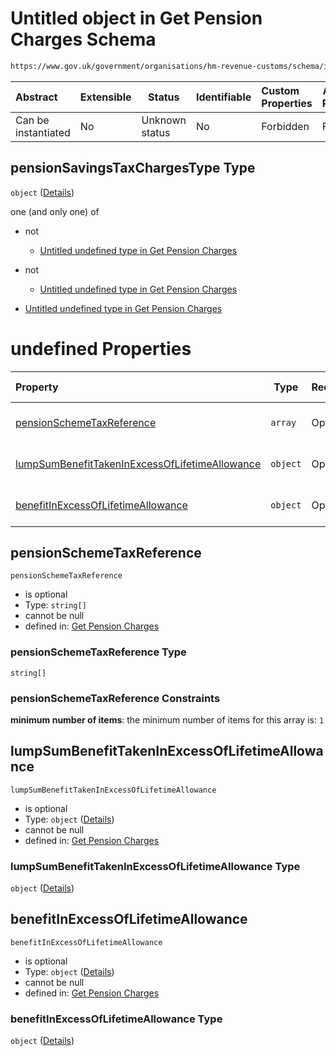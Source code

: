 # Untitled object in Get Pension Charges Schema

```txt
https://www.gov.uk/government/organisations/hm-revenue-customs/schema/itsa/Get_Pension_Charges#/definitions/pensionSavingsTaxChargesType
```




| Abstract            | Extensible | Status         | Identifiable | Custom Properties | Additional Properties | Access Restrictions | Defined In                                                            |
| :------------------ | ---------- | -------------- | ------------ | :---------------- | --------------------- | ------------------- | --------------------------------------------------------------------- |
| Can be instantiated | No         | Unknown status | No           | Forbidden         | Forbidden             | none                | [pensions.schema.json\*](pensions.schema.json "open original schema") |

## pensionSavingsTaxChargesType Type

`object` ([Details](pensions-definitions-pensionsavingstaxchargestype.md))

one (and only one) of

-   not

    -   [Untitled undefined type in Get Pension Charges](pensions-definitions-pensionsavingstaxchargestype-oneof-0-not.md "check type definition")
-   not

    -   [Untitled undefined type in Get Pension Charges](pensions-definitions-pensionsavingstaxchargestype-oneof-1-not.md "check type definition")
-   [Untitled undefined type in Get Pension Charges](pensions-definitions-pensionsavingstaxchargestype-oneof-2.md "check type definition")

# undefined Properties

| Property                                                                                          | Type     | Required | Nullable       | Defined by                                                                                                                                                                                                                                                                                                                                      |
| :------------------------------------------------------------------------------------------------ | -------- | -------- | -------------- | :---------------------------------------------------------------------------------------------------------------------------------------------------------------------------------------------------------------------------------------------------------------------------------------------------------------------------------------------- |
| [pensionSchemeTaxReference](#pensionSchemeTaxReference)                                           | `array`  | Optional | cannot be null | [Get Pension Charges](pensions-definitions-pensionschemetaxreference.md "https&#x3A;//www.gov.uk/government/organisations/hm-revenue-customs/schema/itsa/Get_Pension_Charges#/definitions/pensionSavingsTaxChargesType/properties/pensionSchemeTaxReference")                                                                                   |
| [lumpSumBenefitTakenInExcessOfLifetimeAllowance](#lumpSumBenefitTakenInExcessOfLifetimeAllowance) | `object` | Optional | cannot be null | [Get Pension Charges](pensions-definitions-pensionsavingstaxchargestype-properties-lumpsumbenefittakeninexcessoflifetimeallowance.md "https&#x3A;//www.gov.uk/government/organisations/hm-revenue-customs/schema/itsa/Get_Pension_Charges#/definitions/pensionSavingsTaxChargesType/properties/lumpSumBenefitTakenInExcessOfLifetimeAllowance") |
| [benefitInExcessOfLifetimeAllowance](#benefitInExcessOfLifetimeAllowance)                         | `object` | Optional | cannot be null | [Get Pension Charges](pensions-definitions-pensionsavingstaxchargestype-properties-benefitinexcessoflifetimeallowance.md "https&#x3A;//www.gov.uk/government/organisations/hm-revenue-customs/schema/itsa/Get_Pension_Charges#/definitions/pensionSavingsTaxChargesType/properties/benefitInExcessOfLifetimeAllowance")                         |

## pensionSchemeTaxReference




`pensionSchemeTaxReference`

-   is optional
-   Type: `string[]`
-   cannot be null
-   defined in: [Get Pension Charges](pensions-definitions-pensionschemetaxreference.md "https&#x3A;//www.gov.uk/government/organisations/hm-revenue-customs/schema/itsa/Get_Pension_Charges#/definitions/pensionSavingsTaxChargesType/properties/pensionSchemeTaxReference")

### pensionSchemeTaxReference Type

`string[]`

### pensionSchemeTaxReference Constraints

**minimum number of items**: the minimum number of items for this array is: `1`

## lumpSumBenefitTakenInExcessOfLifetimeAllowance




`lumpSumBenefitTakenInExcessOfLifetimeAllowance`

-   is optional
-   Type: `object` ([Details](pensions-definitions-pensionsavingstaxchargestype-properties-lumpsumbenefittakeninexcessoflifetimeallowance.md))
-   cannot be null
-   defined in: [Get Pension Charges](pensions-definitions-pensionsavingstaxchargestype-properties-lumpsumbenefittakeninexcessoflifetimeallowance.md "https&#x3A;//www.gov.uk/government/organisations/hm-revenue-customs/schema/itsa/Get_Pension_Charges#/definitions/pensionSavingsTaxChargesType/properties/lumpSumBenefitTakenInExcessOfLifetimeAllowance")

### lumpSumBenefitTakenInExcessOfLifetimeAllowance Type

`object` ([Details](pensions-definitions-pensionsavingstaxchargestype-properties-lumpsumbenefittakeninexcessoflifetimeallowance.md))

## benefitInExcessOfLifetimeAllowance




`benefitInExcessOfLifetimeAllowance`

-   is optional
-   Type: `object` ([Details](pensions-definitions-pensionsavingstaxchargestype-properties-benefitinexcessoflifetimeallowance.md))
-   cannot be null
-   defined in: [Get Pension Charges](pensions-definitions-pensionsavingstaxchargestype-properties-benefitinexcessoflifetimeallowance.md "https&#x3A;//www.gov.uk/government/organisations/hm-revenue-customs/schema/itsa/Get_Pension_Charges#/definitions/pensionSavingsTaxChargesType/properties/benefitInExcessOfLifetimeAllowance")

### benefitInExcessOfLifetimeAllowance Type

`object` ([Details](pensions-definitions-pensionsavingstaxchargestype-properties-benefitinexcessoflifetimeallowance.md))
